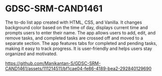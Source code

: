 # GDSC-SRM-CAND1461

The to-do list app created with HTML, CSS, and Vanilla. It changes background color based on the time of day, displays current time and prompts users to enter their name. The app allows users to add, edit, and remove tasks, and completed tasks are crossed off and moved to a separate section. The app features tabs for completed and pending tasks, making it easy to track progress. It is user-friendly and helps users stay organized and motivated.


https://github.com/Manikantan-S/GDSC-SRM-CAND1461/assets/111214511/bf1cae04-fe86-4189-bea2-292840129690

